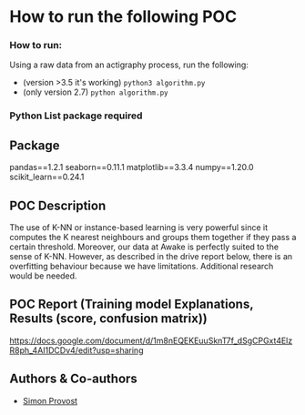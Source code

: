 # How to run the following POC

### How to run:
Using a raw data from an actigraphy process, run the following:
- (version >3.5 it's working) `python3 algorithm.py` 
- (only version 2.7) `python algorithm.py`

### Python List package required

Package
---------------
pandas==1.2.1
seaborn==0.11.1
matplotlib==3.3.4
numpy==1.20.0
scikit_learn==0.24.1


## POC Description
The use of K-NN or instance-based learning is very powerful since it computes the K nearest neighbours and groups them together if they pass a certain threshold. 
Moreover, our data at Awake is perfectly suited to the sense of K-NN. However, as described in the drive report below, there is an overfitting behaviour because we have limitations. Additional research would be needed.

## POC Report (Training model Explanations, Results (score, confusion matrix))
https://docs.google.com/document/d/1m8nEQEKEuuSknT7f_dSgCPGxt4ElzR8ph_4AI1DCDv4/edit?usp=sharing

## Authors & Co-authors
- [Simon Provost](https://github.com/simonprovost)